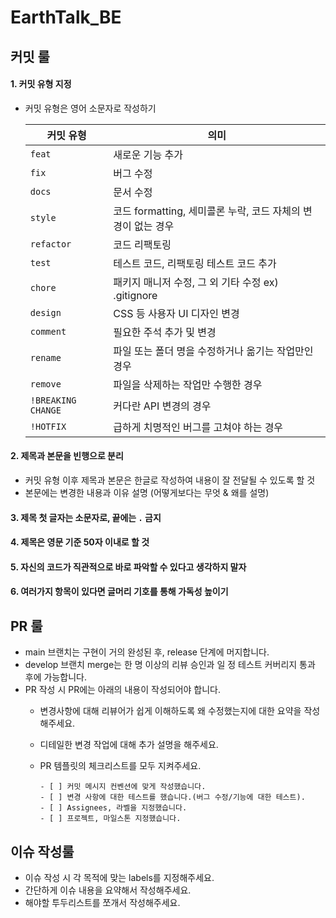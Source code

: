 # EarthTalk_BE

## 커밋 룰
#### 1. 커밋 유형 지정

- 커밋 유형은 영어 소문자로 작성하기

    | 커밋 유형 | 의미 |
    | --- | --- |
    | `feat` | 새로운 기능 추가 |
    | `fix` | 버그 수정 |
    | `docs` | 문서 수정 |
    | `style` | 코드 formatting, 세미콜론 누락, 코드 자체의 변경이 없는 경우 |
    | `refactor` | 코드 리팩토링 |
    | `test` | 테스트 코드, 리팩토링 테스트 코드 추가 |
    | `chore` | 패키지 매니저 수정, 그 외 기타 수정 ex) .gitignore |
    | `design` | CSS 등 사용자 UI 디자인 변경 |
    | `comment` | 필요한 주석 추가 및 변경 |
    | `rename` | 파일 또는 폴더 명을 수정하거나 옮기는 작업만인 경우 |
    | `remove` | 파일을 삭제하는 작업만 수행한 경우 |
    | `!BREAKING CHANGE` | 커다란 API 변경의 경우 |
    | `!HOTFIX` | 급하게 치명적인 버그를 고쳐야 하는 경우 |
 
#### 2. 제목과 본문을 빈행으로 분리

- 커밋 유형 이후 제목과 본문은 한글로 작성하여 내용이 잘 전달될 수 있도록 할 것
- 본문에는 변경한 내용과 이유 설명 (어떻게보다는 무엇 & 왜를 설명)

#### 3. 제목 첫 글자는 소문자로, 끝에는 `.` 금지

#### 4. 제목은 영문 기준 50자 이내로 할 것

#### 5. 자신의 코드가 직관적으로 바로 파악할 수 있다고 생각하지 말자

#### 6. 여러가지 항목이 있다면 글머리 기호를 통해 가독성 높이기

## PR 룰
- main 브랜치는 구현이 거의 완성된 후, release 단계에 머지합니다.
- develop 브랜치 merge는 한 명 이상의 리뷰 승인과 일 정 테스트 커버리지 통과 후에 가능합니다.
- PR 작성 시 PR에는 아래의 내용이 작성되어야 합니다.
    - 변경사항에 대해 리뷰어가 쉽게 이해하도록 왜 수정했는지에 대한 요약을 작성해주세요.
    - 디테일한 변경 작업에 대해 추가 설명을 해주세요.
    - PR 템플릿의 체크리스트를 모두 지켜주세요.

        ```
        - [ ] 커밋 메시지 컨벤션에 맞게 작성했습니다.
        - [ ] 변경 사항에 대한 테스트를 했습니다.(버그 수정/기능에 대한 테스트).
        - [ ] Assignees, 라벨을 지정했습니다.
        - [ ] 프로젝트, 마일스톤 지정했습니다.
        ```

## 이슈 작성룰
- 이슈 작성 시 각 목적에 맞는 labels를 지정해주세요.
- 간단하게 이슈 내용을 요약해서 작성해주세요.
- 해야할 투두리스트를 쪼개서 작성해주세요.